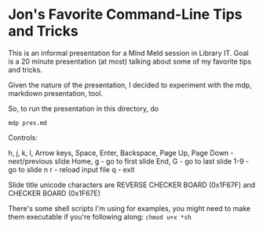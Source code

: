 # Jon's Favorite Command-Line Tips and Tricks

This is an informal presentation for a Mind Meld session in Library IT. Goal is a 20 minute presentation (at most) talking about some of my favorite tips and tricks.

Given the nature of the presentation, I decided to experiment with the mdp, markdown presentation, tool.


So, to run the presentation in this directory, do 

`mdp pres.md`

Controls:

h, j, k, l, Arrow keys, Space, Enter, Backspace, Page Up, Page Down - next/previous slide
Home, g - go to first slide
End, G - go to last slide
1-9 - go to slide n
r - reload input file
q - exit


Slide title unicode characters are REVERSE CHECKER BOARD (0x1F67F)  and CHECKER BOARD (0x1F67E)

There's some shell scripts I'm using for examples, you might need to make them executable if you're 
following along:
`chmod u+x *sh`
